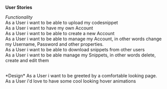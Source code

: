 **User Stories**

*Functionality*<br>
As a User i want to be able to upload my codesnippet <br>
As a User i want to have my own Account<br>
As a User i want to be able to create a new Account<br>
As a User i want to be able to manage my Account, in other words change my Username, Password and other properties.<br>
As a User i want to be able to download snippets from other users<br>
As a User i want to be able manage my Snippets, in other words delete, create and edit them<br>

<br>
*Design*
As a User i want to be greeted by a comfortable looking page.<br>
As a User i'd love to have some cool looking hover animations<br>
